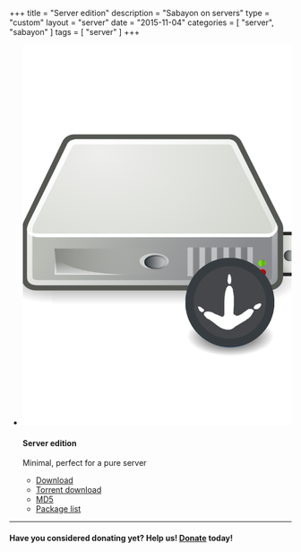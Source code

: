 +++
title = "Server edition"
description = "Sabayon on servers"
type = "custom"
layout = "server"
date = "2015-11-04"
categories = [ "server", "sabayon" ]
tags = [
    "server"
]
+++

* ![](/img/sabayon-server.png)

    #### Server edition

    Minimal, perfect for a pure server
    * [Download](http://dl.sabayon.org/iso/monthly/Sabayon_Linux_16.07_amd64_Server.iso)
    * [Torrent download](http://dl.sabayon.org/iso/monthly/Sabayon_Linux_16.07_amd64_Server.iso.torrent)
    * [MD5](http://dl.sabayon.org/iso/monthly/Sabayon_Linux_16.07_amd64_Server.iso.md5)
    * [Package list](http://dl.sabayon.org/iso/monthly/Sabayon_Linux_16.07_amd64_Server.iso.pkglist)

<hr />

#### Have you considered donating yet? Help us! [Donate](/donate) today!
